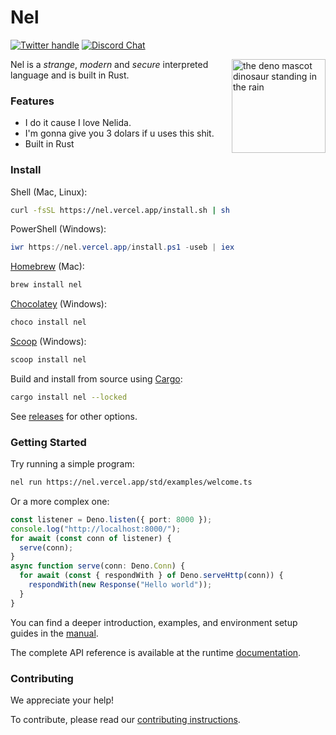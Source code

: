# Nel

[![Twitter handle][]][Twitter badge]
[![Discord Chat](https://img.shields.io/discord/684898665143206084?logo=discord&style=social)](https://discord.gg/deno)

<img align="right" src="https://deno.land/logo.svg" height="150px" alt="the deno mascot dinosaur standing in the rain">

Nel is a _strange_, _modern_ and _secure_ interpreted language and is built in Rust.

### Features

- I do it cause I love Nelida.
- I'm gonna give you 3 dolars if u uses this shit.
- Built in Rust

### Install

Shell (Mac, Linux):

```sh
curl -fsSL https://nel.vercel.app/install.sh | sh
```

PowerShell (Windows):

```powershell
iwr https://nel.vercel.app/install.ps1 -useb | iex
```

[Homebrew](https://formulae.brew.sh/formula/deno) (Mac):

```sh
brew install nel
```

[Chocolatey](https://chocolatey.org/packages/deno) (Windows):

```powershell
choco install nel
```

[Scoop](https://scoop.sh/) (Windows):

```powershell
scoop install nel
```

Build and install from source using [Cargo](https://crates.io/crates/deno):

```sh
cargo install nel --locked
```

See [releases](https://github.com/pierorolando1/nel/releases) for other options.

### Getting Started

Try running a simple program:

```sh
nel run https://nel.vercel.app/std/examples/welcome.ts
```

Or a more complex one:

```ts
const listener = Deno.listen({ port: 8000 });
console.log("http://localhost:8000/");
for await (const conn of listener) {
  serve(conn);
}
async function serve(conn: Deno.Conn) {
  for await (const { respondWith } of Deno.serveHttp(conn)) {
    respondWith(new Response("Hello world"));
  }
}
```

You can find a deeper introduction, examples, and environment setup guides in
the [manual](https://deno.land/manual).

The complete API reference is available at the runtime
[documentation](https://doc.deno.land).

### Contributing

We appreciate your help!

To contribute, please read our
[contributing instructions](https://deno.land/manual/contributing).


[Twitter badge]: https://twitter.com/intent/follow?screen_name=deno_land
[Twitter handle]: https://img.shields.io/twitter/follow/deno_land.svg?style=social&label=Follow
